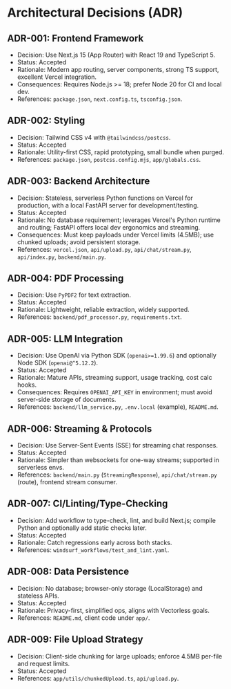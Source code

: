 # Architectural Decisions (ADR)

## ADR-001: Frontend Framework
- Decision: Use Next.js 15 (App Router) with React 19 and TypeScript 5.
- Status: Accepted
- Rationale: Modern app routing, server components, strong TS support, excellent Vercel integration.
- Consequences: Requires Node.js >= 18; prefer Node 20 for CI and local dev.
- References: `package.json`, `next.config.ts`, `tsconfig.json`.

## ADR-002: Styling
- Decision: Tailwind CSS v4 with `@tailwindcss/postcss`.
- Status: Accepted
- Rationale: Utility-first CSS, rapid prototyping, small bundle when purged.
- References: `package.json`, `postcss.config.mjs`, `app/globals.css`.

## ADR-003: Backend Architecture
- Decision: Stateless, serverless Python functions on Vercel for production, with a local FastAPI server for development/testing.
- Status: Accepted
- Rationale: No database requirement; leverages Vercel's Python runtime and routing; FastAPI offers local dev ergonomics and streaming.
- Consequences: Must keep payloads under Vercel limits (4.5MB); use chunked uploads; avoid persistent storage.
- References: `vercel.json`, `api/upload.py`, `api/chat/stream.py`, `api/index.py`, `backend/main.py`.

## ADR-004: PDF Processing
- Decision: Use `PyPDF2` for text extraction.
- Status: Accepted
- Rationale: Lightweight, reliable extraction, widely supported.
- References: `backend/pdf_processor.py`, `requirements.txt`.

## ADR-005: LLM Integration
- Decision: Use OpenAI via Python SDK (`openai>=1.99.6`) and optionally Node SDK (`openai@^5.12.2`).
- Status: Accepted
- Rationale: Mature APIs, streaming support, usage tracking, cost calc hooks.
- Consequences: Requires `OPENAI_API_KEY` in environment; must avoid server-side storage of documents.
- References: `backend/llm_service.py`, `.env.local` (example), `README.md`.

## ADR-006: Streaming & Protocols
- Decision: Use Server-Sent Events (SSE) for streaming chat responses.
- Status: Accepted
- Rationale: Simpler than websockets for one-way streams; supported in serverless envs.
- References: `backend/main.py` (`StreamingResponse`), `api/chat/stream.py` (route), frontend stream consumer.

## ADR-007: CI/Linting/Type-Checking
- Decision: Add workflow to type-check, lint, and build Next.js; compile Python and optionally add static checks later.
- Status: Accepted
- Rationale: Catch regressions early across both stacks.
- References: `windsurf_workflows/test_and_lint.yaml`.

## ADR-008: Data Persistence
- Decision: No database; browser-only storage (LocalStorage) and stateless APIs.
- Status: Accepted
- Rationale: Privacy-first, simplified ops, aligns with Vectorless goals.
- References: `README.md`, client code under `app/`.

## ADR-009: File Upload Strategy
- Decision: Client-side chunking for large uploads; enforce 4.5MB per-file and request limits.
- Status: Accepted
- References: `app/utils/chunkedUpload.ts`, `api/upload.py`.
